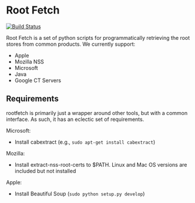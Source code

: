Root Fetch
==========

[![Build Status](https://travis-ci.org/zmap/rootfetch.svg?branch=master)](https://travis-ci.org/zmap/rootfetch)

Root Fetch is a set of python scripts for programmatically retrieving the
root stores from common products. We currently support:

  - Apple
  - Mozilla NSS
  - Microsoft
  - Java
  - Google CT Servers

Requirements
------------

rootfetch is primarily just a wrapper around other tools, but with a common
interface. As such, it has an eclectic set of requirements.

Microsoft:

 - Install cabextract (e.g., `sudo apt-get install cabextract`)

Mozilla:

 - Install extract-nss-root-certs to $PATH. Linux and Mac OS versions are included but not installed

Apple:

 - Install Beautiful Soup (`sudo python setup.py develop`)
